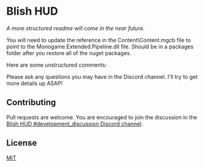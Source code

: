 # Blish HUD

_A more structured readme will come in the near future._

You will need to update the reference in the Content\Content.mgcb file to point to the Monogame.Extended.Pipeline.dll file.  Should be in a packages folder after you restore all of the nuget packages.

Here are some unstructured comments:

Please ask any questions you may have in the Discord channel.  I'll try to get more details up ASAP!

## Contributing
Pull requests are welcome. You are encouraged to join the discussion in the [Blish HUD #development_discussion Discord channel](https://discord.gg/nGbd3kU).

## License
[MIT](https://choosealicense.com/licenses/mit/)
